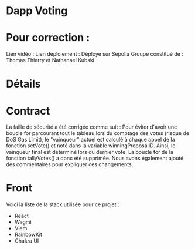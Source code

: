 # Dapp Voting

# Pour correction :

Lien vidéo :
Lien déploiement :
Déployé sur Sepolia
Groupe constitué de : Thomas Thierry et Nathanael Kubski

# Détails

# Contract 

La faille de sécurité a été corrigée comme suit : 
Pour éviter d'avoir une boucle for parcourant tout le tableau lors du comptage des votes (risque de DoS Gas Limit), le "vainqueur" actuel est calculé à chaque appel de la fonction setVote() et noté dans la variable winningProposalID. Ainsi, le vainqueur final est déterminé lors du dernier vote. La boucle for de la fonction tallyVotes() a donc été supprimée.
Nous avons également ajouté des commentaires pour expliquer ces changements.

# Front

Voici la liste de la stack utilisée pour ce projet :
- React
- Wagmi
- Viem
- RainbowKit
- Chakra UI

